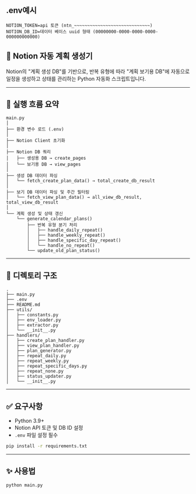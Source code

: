 ## .env예시
```
NOTION_TOKEN=api 토큰 (ntn_~~~~~~~~~~~~~~~~~~~~~~~~~~~~~)
NOTION_DB_ID=데이터 베이스 uuid 형태 (00000000-0000-0000-0000-000000000000)
```

## 🧠 Notion 자동 계획 생성기

Notion의 "계획 생성 DB"를 기반으로, 반복 유형에 따라 "계획 보기용 DB"에 자동으로 일정을 생성하고 상태를 관리하는 Python 자동화 스크립트입니다.

---

## 🔄 실행 흐름 요약

```
main.py
│
├── 환경 변수 로드 (.env)
│
├── Notion Client 초기화
│
├── Notion DB 쿼리
│   ├── 생성용 DB → create_pages
│   └── 보기용 DB → view_pages
│
├── 생성 DB 데이터 파싱
│   └── fetch_create_plan_data() → total_create_db_result
│
├── 보기 DB 데이터 파싱 및 주간 필터링
│   └── fetch_view_plan_data() → all_view_db_result, total_view_db_result
│
└── 계획 생성 및 상태 갱신
    └── generate_calendar_plans()
        ├── 반복 유형 분기 처리
        │   ├── handle_daily_repeat()
        │   ├── handle_weekly_repeat()
        │   ├── handle_specific_day_repeat()
        │   └── handle_no_repeat()
        └── update_old_plan_status()
```

---

## 📁 디렉토리 구조

```
.
├── main.py
├── .env
├── README.md
├── utils/
│   ├── constants.py
│   ├── env_loader.py
│   ├── extractor.py
│   └── __init__.py
├── handlers/
│   ├── create_plan_handler.py
│   ├── view_plan_handler.py
│   ├── plan_generator.py
│   ├── repeat_daily.py
│   ├── repeat_weekly.py
│   ├── repeat_specific_days.py
│   ├── repeat_none.py
│   ├── status_updater.py
│   └── __init__.py
```

---

## ✅ 요구사항

- Python 3.9+
- Notion API 토큰 및 DB ID 설정
- `.env` 파일 설정 필수

```bash
pip install -r requirements.txt
```

---

## ✨ 사용법

```bash
python main.py
```
